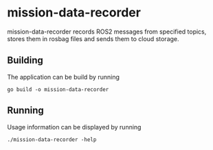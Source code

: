 # mission-data-recorder

mission-data-recorder records ROS2 messages from specified topics, stores them in rosbag files and sends them to cloud storage.

## Building

The application can be build by running

    go build -o mission-data-recorder

## Running

Usage information can be displayed by running

    ./mission-data-recorder -help
